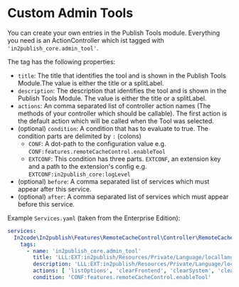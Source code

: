 # Custom Admin Tools

You can create your own entries in the Publish Tools module. Everything you need is an ActionController which ist tagged
with `'in2publish_core.admin_tool'`.

The tag has the following properties:

* `title`: The title that identifies the tool and is shown in the Publish Tools Module.The value is either the
  title or a splitLabel.
* `description`: The description that identifies the tool and is shown in the Publish Tools Module. The value is either
  the title or a splitLabel.
* `actions`: An comma separated list of controller action names (The methods of your controller which should be
  callable). The first
  action is the default action which will be called when the Tool was selected.
* (optional) `condition`: A condition that has to evaluate to true. The condition parts are delimited by `:` (colons)
    * `CONF`: A dot-path to the configuration value e.g. `CONF:features.remoteCacheControl.enableTool`
    * `EXTCONF`: This condition has three parts. `EXTCONF`, an extension key and a path to the extension's config
      e.g. `EXTCONF:in2publish_core:logLevel`
* (optional) `before`: A comma separated list of services which must appear after this service.
* (optional) `after`: A comma separated list of services which must appear before this service.

Example `Services.yaml` (taken from the Enterprise Edition):

```yaml
services:
  In2code\In2publish\Features\RemoteCacheControl\Controller\RemoteCacheController:
    tags:
      - name: 'in2publish_core.admin_tool'
        title: 'LLL:EXT:in2publish/Resources/Private/Language/locallang.xlf:moduleselector.remote_cache_control'
        description: 'LLL:EXT:in2publish/Resources/Private/Language/locallang.xlf:moduleselector.remote_cache_control.description'
        actions: [ 'listOptions', 'clearFrontend', 'clearSystem', 'clearAll' ]
        condition: 'CONF:features.remoteCacheControl.enableTool'
```
